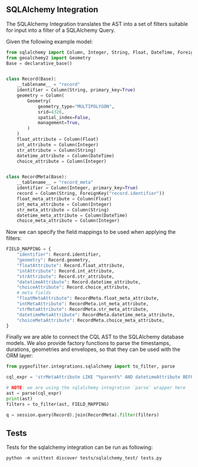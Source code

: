 ## SQLAlchemy Integration

The SQLAlchemy Integration translates the AST into a set of filters suitable for input into a filter of a SQLAlchemy Query.

Given the following example model:

```python
from sqlalchemy import Column, Integer, String, Float, DateTime, ForeignKey
from geoalchemy2 import Geometry
Base = declarative_base()


class Record(Base):
    __tablename__ = "record"
    identifier = Column(String, primary_key=True)
    geometry = Column(
        Geometry(
            geometry_type="MULTIPOLYGON",
            srid=4326,
            spatial_index=False,
            management=True,
        )
    )
    float_attribute = Column(Float)
    int_attribute = Column(Integer)
    str_attribute = Column(String)
    datetime_attribute = Column(DateTime)
    choice_attribute = Column(Integer)


class RecordMeta(Base):
    __tablename__ = "record_meta"
    identifier = Column(Integer, primary_key=True)
    record = Column(String, ForeignKey("record.identifier"))
    float_meta_attribute = Column(Float)
    int_meta_attribute = Column(Integer)
    str_meta_attribute = Column(String)
    datetime_meta_attribute = Column(DateTime)
    choice_meta_attribute = Column(Integer)
```

Now we can specify the field mappings to be used when applying the filters:

```python
FIELD_MAPPING = {
    "identifier": Record.identifier,
    "geometry": Record.geometry,
    "floatAttribute": Record.float_attribute,
    "intAttribute": Record.int_attribute,
    "strAttribute": Record.str_attribute,
    "datetimeAttribute": Record.datetime_attribute,
    "choiceAttribute": Record.choice_attribute,
    # meta fields
    "floatMetaAttribute": RecordMeta.float_meta_attribute,
    "intMetaAttribute": RecordMeta.int_meta_attribute,
    "strMetaAttribute": RecordMeta.str_meta_attribute,
    "datetimeMetaAttribute": RecordMeta.datetime_meta_attribute,
    "choiceMetaAttribute": RecordMeta.choice_meta_attribute,
}
```

Finally we are able to connect the CQL AST to the SQLAlchemy database models. We also provide factory
functions to parse the timestamps, durations, geometries and envelopes, so that they can be used
with the ORM layer:

```python
from pygeofilter.integrations.sqlalchemy import to_filter, parse

cql_expr = 'strMetaAttribute LIKE "%parent%" AND datetimeAttribute BEFORE 2000-01-01T00:00:01Z'

# NOTE: we are using the sqlalchemy integration `parse` wrapper here
ast = parse(cql_expr)
print(ast)
filters = to_filter(ast, FIELD_MAPPING)

q = session.query(Record).join(RecordMeta).filter(filters)
```

## Tests
Tests for the sqlalchemy integration can be run as following:

```shell
python -m unittest discover tests/sqlalchemy_test/ tests.py
```
